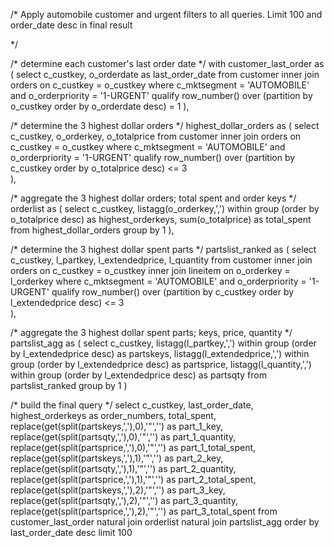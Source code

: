 /* 
	Apply automobile customer and urgent filters to all queries.
    Limit 100 and order_date desc in final result

*/

/* determine each customer's last order date */
with customer_last_order as (
	select 
    	c_custkey, 
    	o_orderdate as last_order_date
    from customer 
    	inner join orders on c_custkey = o_custkey
    where c_mktsegment = 'AUTOMOBILE' 
    	and o_orderpriority = '1-URGENT'
    qualify row_number() over (partition by o_custkey order by o_orderdate desc) = 1
),

/* determine the 3 highest dollar orders */
highest_dollar_orders as (
	select 
    	c_custkey,
        o_orderkey,
        o_totalprice
    from customer 
    	inner join orders on c_custkey = o_custkey
    where c_mktsegment = 'AUTOMOBILE' 
    	and o_orderpriority = '1-URGENT'
    qualify row_number() over (partition by c_custkey order by o_totalprice desc) <= 3  
),

/* aggregate the 3 highest dollar orders; total spent and order keys */
orderlist as (
    select 
    	c_custkey,
     	listagg(o_orderkey,',') within group (order by o_totalprice desc) as highest_orderkeys,
        sum(o_totalprice) as total_spent
    from highest_dollar_orders
    group by 1
),

/* determine the 3 highest dollar spent parts */
partslist_ranked as (
    select 
        c_custkey,
        l_partkey,
        l_extendedprice,
        l_quantity
    from customer 
    	inner join orders on c_custkey = o_custkey
        inner join lineitem on o_orderkey = l_orderkey
    where c_mktsegment = 'AUTOMOBILE' 
        and o_orderpriority = '1-URGENT'
    qualify row_number() over (partition by c_custkey order by l_extendedprice desc) <= 3  
),

/* aggregate the 3 highest dollar spent parts; keys, price, quantity */
partslist_agg as (
	select 
    	c_custkey,
        listagg(l_partkey,',') within group (order by l_extendedprice desc) as partskeys,
        listagg(l_extendedprice,',') within group (order by l_extendedprice desc) as partsprice,
        listagg(l_quantity,',') within group (order by l_extendedprice desc) as partsqty
    from partslist_ranked
    group by 1
)

/* build the final query */
select 
	c_custkey, 
    last_order_date, 
    highest_orderkeys as order_numbers, 
    total_spent,
    replace(get(split(partskeys,','),0),'"','') as part_1_key,
    replace(get(split(partsqty,','),0),'"','') as part_1_quantity,
    replace(get(split(partsprice,','),0),'"','') as part_1_total_spent,
    replace(get(split(partskeys,','),1),'"','') as part_2_key,
    replace(get(split(partsqty,','),1),'"','') as part_2_quantity,
    replace(get(split(partsprice,','),1),'"','') as part_2_total_spent,
    replace(get(split(partskeys,','),2),'"','') as part_3_key,
    replace(get(split(partsqty,','),2),'"','') as part_3_quantity,
    replace(get(split(partsprice,','),2),'"','') as part_3_total_spent
from customer_last_order
	natural join orderlist 
    natural join partslist_agg
order by last_order_date desc
limit 100
